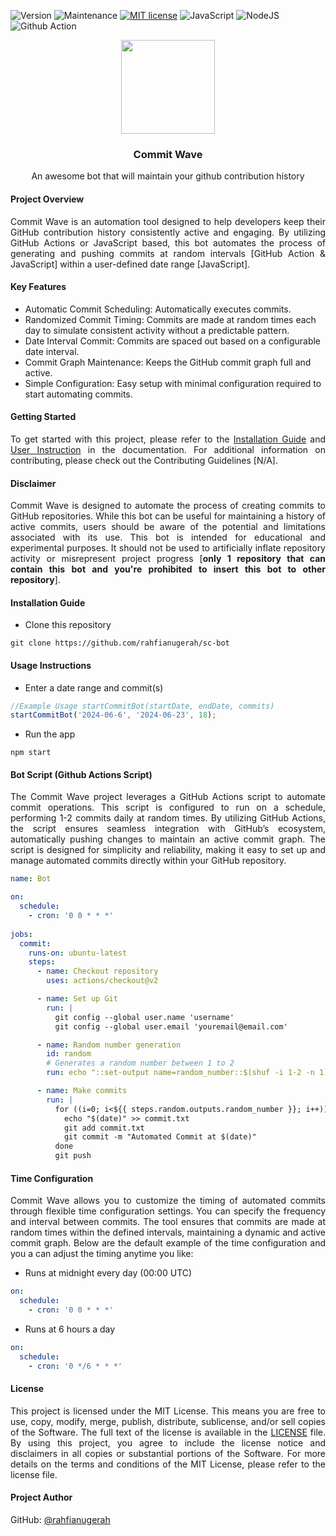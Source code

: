 ![Version](https://img.shields.io/badge/Version-1.0.1-green)
![Maintenance](https://img.shields.io/badge/Maintenance-Yes-green)
[![MIT license](https://img.shields.io/badge/License-MIT-blue.svg)](https://github.com/rahfianugerah/sch-bot/blob/main/LICENSE)
![JavaScript](https://img.shields.io/badge/JavaScript-%23323330.svg?&logo=javascript&logoColor=%23F7DF1E)
![NodeJS](https://img.shields.io/badge/Node.js-6DA55F?&logo=node.js&logoColor=white)
![Github Action](https://img.shields.io/badge/GitHub_Action-%23121011.svg?&logo=github&logoColor=white)

<div align="center">
  <img src="img/bot.png" height=150 width=150>
  <h3>
    Commit Wave
  </h3>
  <p>
    An awesome bot that will maintain your github contribution history
  </p>
</div>

#### Project Overview
<p align="justify">
  Commit Wave is an automation tool designed to help developers keep their GitHub contribution history consistently active and engaging. By utilizing GitHub Actions or JavaScript based, this bot automates the process of generating and pushing commits at random intervals [GitHub Action & JavaScript] within a user-defined date range [JavaScript].
</p>

#### Key Features
- Automatic Commit Scheduling: Automatically executes commits.
- Randomized Commit Timing: Commits are made at random times each day to simulate consistent activity without a predictable pattern.
- Date Interval Commit: Commits are spaced out based on a configurable date interval.
- Commit Graph Maintenance: Keeps the GitHub commit graph full and active.
- Simple Configuration: Easy setup with minimal configuration required to start automating commits.

#### Getting Started
<p align="justify">
To get started with this project, please refer to the <a href=#installation-guide>Installation Guide</a> and <a href=#usage-instructions>User Instruction</a> in the documentation. For additional information on contributing, please check out the Contributing Guidelines [N/A].
</p>

#### Disclaimer </b>
<p align="justify">
Commit Wave is designed to automate the process of creating commits to GitHub repositories. While this bot can be useful for maintaining a history of active commits, users should be aware of the potential and limitations associated with its use. This bot is intended for educational and experimental purposes. It should not be used to artificially inflate repository activity or misrepresent project progress [<b>only 1 repository that can contain this bot and you're prohibited to insert this bot to other repository</b>].
</p> 

#### Installation Guide

- Clone this repository
```
git clone https://github.com/rahfianugerah/sc-bot
```

#### Usage Instructions

- Enter a date range and commit(s)
```javascript
//Example Usage startCommitBot(startDate, endDate, commits)
startCommitBot('2024-06-6', '2024-06-23', 18);
```

- Run the app
```
npm start
```

#### Bot Script (Github Actions Script)

<p align="justify">
The Commit Wave project leverages a GitHub Actions script to automate commit operations. This script is configured to run on a schedule, performing 1-2 commits daily at random times. By utilizing GitHub Actions, the script ensures seamless integration with GitHub’s ecosystem, automatically pushing changes to maintain an active commit graph. The script is designed for simplicity and reliability, making it easy to set up and manage automated commits directly within your GitHub repository.
</p>

```yml
name: Bot

on:
  schedule:
    - cron: '0 0 * * *'
    
jobs:
  commit:
    runs-on: ubuntu-latest
    steps:
      - name: Checkout repository
        uses: actions/checkout@v2

      - name: Set up Git
        run: |
          git config --global user.name 'username'
          git config --global user.email 'youremail@email.com'

      - name: Random number generation
        id: random
        # Generates a random number between 1 to 2
        run: echo "::set-output name=random_number::$(shuf -i 1-2 -n 1)" 

      - name: Make commits
        run: |
          for ((i=0; i<${{ steps.random.outputs.random_number }}; i++)); do
            echo "$(date)" >> commit.txt
            git add commit.txt
            git commit -m "Automated Commit at $(date)"
          done
          git push

```

#### Time Configuration

<p align="justify">
Commit Wave allows you to customize the timing of automated commits through flexible time configuration settings. You can specify the frequency and interval between commits. The tool ensures that commits are made at random times within the defined intervals, maintaining a dynamic and active commit graph. Below are the default example of the time configuration and you a can adjust the timing anytime you like:
</p>

- Runs at midnight every day (00:00 UTC)
```yml
on:
  schedule:
    - cron: '0 0 * * *'
```

- Runs at 6 hours a day
```yml
on:
  schedule:
    - cron: '0 */6 * * *'
```


#### License
<p align="justify">
This project is licensed under the MIT License. This means you are free to use, copy, modify, merge, publish, distribute, sublicense, and/or sell copies of the Software. The full text of the license is available in the <a href="https://github.com/rahfianugerah/commitwave/blob/main/LICENSE">LICENSE</a> file. By using this project, you agree to include the license notice and disclaimers in all copies or substantial portions of the Software. For more details on the terms and conditions of the MIT License, please refer to the license file.
</p>

#### Project Author
GitHub: [@rahfianugerah](https://www.github.com/rahfianugerah)
